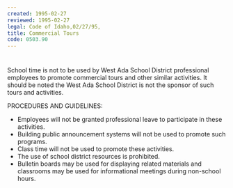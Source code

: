 ```yaml
---
created: 1995-02-27
reviewed: 1995-02-27
legal: Code of Idaho,02/27/95,
title: Commercial Tours
code: 0503.90
---
```


#  

School time is not to be used by West Ada School District professional employees to promote commercial tours and other similar activities. It should be noted the West Ada School District is not the sponsor of such tours and activities.

PROCEDURES AND GUIDELINES:

- Employees will not be granted professional leave to participate in these activities.
- Building public announcement systems will not be used to promote such programs.
- Class time will not be used to promote these activities.
- The use of school district resources is prohibited.
- Bulletin boards may be used for displaying related materials and classrooms may be used for informational meetings during non-school hours.
